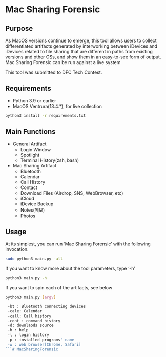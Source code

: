 # Mac Sharing Forensic

## Purpose

As MacOS versions continue to emerge, this tool allows users to collect differentiated artifacts generated by interworking between iDevices and iDevices related to file sharing that are different in paths from existing versions and other OSs, and show them in an easy-to-see form of output. Mac Sharing Forensic can be run against a live system

This tool was submitted to DFC Tech Contest.

## Requirements

- Python 3.9 or earlier
- MacOS Ventrura(13.4.*), for live collection

```bash
python3 install -r requirements.txt
```

## Main Functions

- General Artifact
    - Login Window
    - Spotlight
    - Terminal History(zsh, bash)
- Mac Sharing Artifact
    - Bluetooth
    - Calendar
    - Call History
    - Contact
    - Download Files (Airdrop, SNS, WebBrowser, etc)
    - iCloud
    - iDevice Backup
    - Notes(메모)
    - Photos

## Usage

At its simplest, you can run ‘Mac Sharing Forensic’ with the following invocation.

```bash
sudo python3 main.py -all
```

If you want to know more about the tool parameters, type ‘-h’

```bash
python3 main.py -h
```

If you want to spin each of the artifacts, see below

```bash
python3 main.py [argv]
```

```bash
 -bt : Bluetooth connecting devices
 -cale: Calendar
 -call: Call history
 -cont : command history
 -d: downlaods source
 -h : help
 -l : login history
 -p : installed programs' name
 -w : web browser[Chrome, Safari]
```# MacSharingForensic
